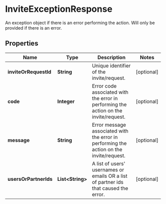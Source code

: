 

# InviteExceptionResponse

An exception object if there is an error performing the action. Will only be provided if there is an error.

## Properties

| Name | Type | Description | Notes |
|------------ | ------------- | ------------- | -------------|
|**inviteOrRequestId** | **String** | Unique identifier of the invite/request. |  [optional] |
|**code** | **Integer** | Error code associated with the error in performing the action on the invite/request. |  [optional] |
|**message** | **String** | Error message associated with the error in performing the action on the invite/request. |  [optional] |
|**usersOrPartnerIds** | **List&lt;String&gt;** | A list of users&#39; usernames or emails OR a list of partner ids that caused the error. |  [optional] |



